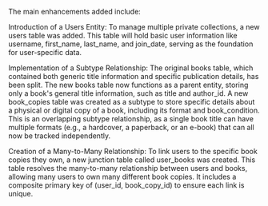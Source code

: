 The main enhancements added include:

Introduction of a Users Entity: To manage multiple private collections, a new users table was added. This table will hold basic user information like username, first_name, last_name, and join_date, serving as the foundation for user-specific data.

Implementation of a Subtype Relationship: The original books table, which contained both generic title information and specific publication details, has been split. The new books table now functions as a parent entity, storing only a book's general title information, such as title and author_id. A new book_copies table was created as a subtype to store specific details about a physical or digital copy of a book, including its format and book_condition. This is an overlapping subtype relationship, as a single book title can have multiple formats (e.g., a hardcover, a paperback, or an e-book) that can all now be tracked independently.

Creation of a Many-to-Many Relationship: To link users to the specific book copies they own, a new junction table called user_books was created. This table resolves the many-to-many relationship between users and books, allowing many users to own many different book copies. It includes a composite primary key of (user_id, book_copy_id) to ensure each link is unique.
